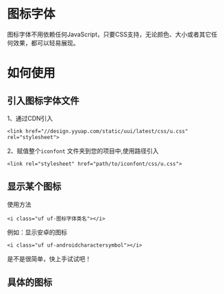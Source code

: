 # 图标字体

图标字体不用依赖任何JavaScript，只要CSS支持，无论颜色、大小或者其它任何效果，都可以轻易展现。

# 如何使用

## 引入图标字体文件

1、通过CDN引入

````
<link href="//design.yyuap.com/static/uui/latest/css/u.css" rel="stylesheet">
````

2、赋值整个`iconfont` 文件夹到您的项目中,使用路径引入

```
<link rel="stylesheet" href="path/to/iconfont/css/u.css">
```



## 显示某个图标

使用方法

`<i class="uf uf-图标字体类名"></i>`

例如：显示安卓的图标

`<i class="uf uf-androidcharactersymbol"></i>`

<i class="uf uf-androidcharactersymbol"></i>

是不是很简单，快上手试试吧！
## 具体的图标
<div class="content">
<style type="text/css" src='/dist/static/css/demo.css'></style>
</div>


